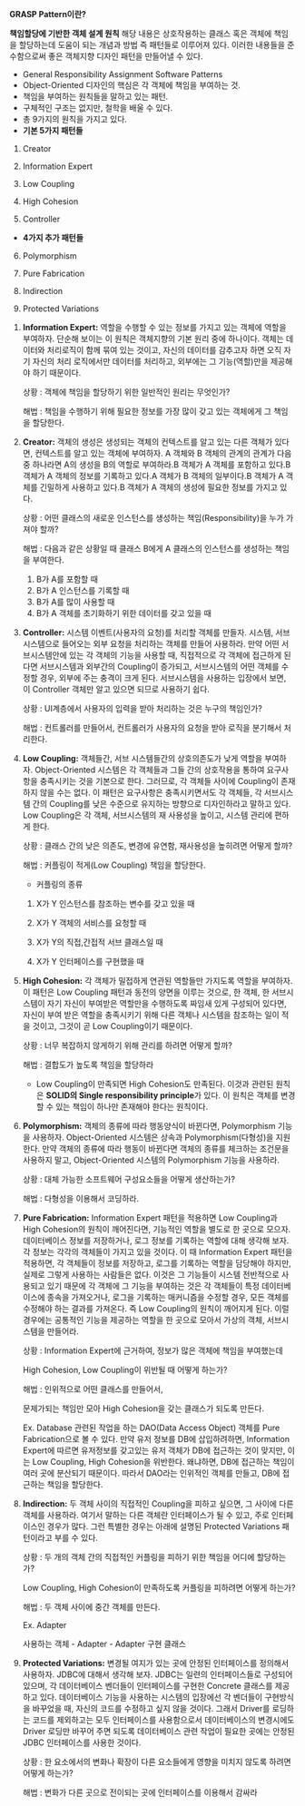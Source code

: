 **GRASP Pattern이란?**

**책임할당에 기반한 객체 설계 원칙**
해당 내용은 상호작용하는 클래스 혹은 객체에 책임을 할당하는데 도움이 되는 개념과 방법 즉 패턴들로 이루어져 있다. 이러한 내용들을 준수함으로써 좋은 객체지향 디자인 패턴을 만들어낼 수 있다.

- General Responsibility Assignment Software Patterns
- Object-Oriented 디자인의 핵심은 각 객체에 책임을 부여하는 것.
- 책임을 부여하는 원칙들을 말하고 있는 패턴.
- 구체적인 구조는 없지만, 철학을 배울 수 있다.
- 총 9가지의 원칙을 가지고 있다.
- **기본 5가지 패턴들**

1) Creator

2) Information Expert

3) Low Coupling

4) High Cohesion

5) Controller

- **4가지 추가 패턴들**

6) Polymorphism

7) Pure Fabrication

8) Indirection

9) Protected Variations

1. **Information Expert:** 역할을 수행할 수 있는 정보를 가지고 있는 객체에 역할을 부여하자. 단순해 보이는 이 원칙은 객체지향의 기본 원리 중에 하나이다. 객체는 데이터와 처리로직이 함께 묶여 있는 것이고, 자신의 데이터를 감추고자 하면 오직 자기 자신의 처리 로직에서만 데이터를 처리하고, 외부에는 그 기능(역할)만을 제공해야 하기 때문이다.
    
    상황 : 객체에 책임을 할당하기 위한 일반적인 원리는 무엇인가?
    
    해법 : 책임을 수행하기 위해 필요한 정보를 가장 많이 갖고 있는 객체에게 그 책임을 할당한다.
    
2. **Creator:** 객체의 생성은 생성되는 객체의 컨텍스트를 알고 있는 다른 객체가 있다면, 컨텍스트를 알고 있는 객체에 부여하자. A 객체와 B 객체의 관계의 관계가 다음 중 하나라면 A의 생성을 B의 역할로 부여하라.B 객체가 A 객체를 포함하고 있다.B 객체가 A 객체의 정보를 기록하고 있다.A 객체가 B 객체의 일부이다.B 객체가 A 객체를 긴밀하게 사용하고 있다.B 객체가 A 객체의 생성에 필요한 정보를 가지고 있다.
    
    상황 : 어떤 클래스의 새로운 인스턴스를 생성하는 책임(Responsibility)을 누가 가져야 할까?
    
    해법 : 다음과 같은 상황일 때 클래스 B에게 A 클래스의 인스턴스를 생성하는 책임을 부여한다.
    
    1. B가 A를 포함할 때
    2. B가 A 인스턴스를 기록할 때
    3. B가 A를 많이 사용할 때
    4. B가 A 객체를 초기화하기 위한 데이터를 갖고 있을 때
    
3. **Controller:** 시스템 이벤트(사용자의 요청)를 처리할 객체를 만들자. 시스템, 서브시스템으로 들어오는 외부 요청을 처리하는 객체를 만들어 사용하라. 만약 어떤 서브시스템안에 있는 각 객체의 기능을 사용할 때, 직접적으로 각 객체에 접근하게 된다면 서브시스템과 외부간의 Coupling이 증가되고, 서브시스템의 어떤 객체를 수정할 경우, 외부에 주는 충격이 크게 된다. 서브시스템을 사용하는 입장에서 보면, 이 Controller 객체만 알고 있으면 되므로 사용하기 쉽다.
    
    상황 : UI계층에서 사용자의 입력을 받아 처리하는 것은 누구의 책임인가?
    
    해법 : 컨트롤러를 만들어서, 컨트롤러가 사용자의 요청을 받아 로직을 분기해서 처리한다.
    
4. **Low Coupling:** 객체들간, 서브 시스템들간의 상호의존도가 낮게 역할을 부여하자. Object-Oriented 시스템은 각 객체들과 그들 간의 상호작용을 통하여 요구사항을 충족시키는 것을 기본으로 한다. 그러므로, 각 객체들 사이에 Coupling이 존재하지 않을 수는 없다. 이 패턴은 요구사항은 충족시키면서도 각 객체들, 각 서브시스템 간의 Coupling를 낮은 수준으로 유지하는 방향으로 디자인하라고 말하고 있다. Low Coupling은 각 객체, 서브시스템의 재 사용성을 높이고, 시스템 관리에 편하게 한다.
    
    상황 : 클래스 간의 낮은 의존도, 변경에 유연함, 재사용성을 높히려면 어떻게 할까?
    
    해법 : 커플링이 적게(Low Coupling) 책임을 할당한다.
    
    - 커플링의 종류
    
    1) X가 Y 인스턴스를 참조하는 변수를 갖고 있을 때
    
    2) X가 Y 객체의 서비스를 요청할 때
    
    3) X가 Y의 직접,간접적 서브 클래스일 때
    
    4) X가 Y 인터페이스를 구현했을 때
    
5. **High Cohesion:** 각 객체가 밀접하게 연관된 역할들만 가지도록 역할을 부여하자. 이 패턴은 Low Coupling 패턴과 동전의 양면을 이루는 것으로, 한 객체, 한 서브시스템이 자기 자신이 부여받은 역할만을 수행하도록 짜임새 있게 구성되어 있다면, 자신이 부여 받은 역할을 충족시키기 위해 다른 객체나 시스템을 참조하는 일이 적을 것이고, 그것이 곧 Low Coupling이기 때문이다.
    
    상황 : 너무 복잡하지 않게하기 위해 관리를 하려면 어떻게 할까?
    
    해법 : 결합도가 높도록 책임을 할당하라
    
    - Low Coupling이 만족되면 High Cohesion도 만족된다.
    이것과 관련된 원칙은 **SOLID의 Single responsibility principle**가 있다. 이 원칙은 객체를 변경할 수 있는 책임이 하나만 존재해야 한다는 원칙이다.
6. **Polymorphism:** 객체의 종류에 따라 행동양식이 바뀐다면, Polymorphism 기능을 사용하자. Object-Oriented 시스템은 상속과 Polymorphism(다형성)을 지원한다. 만약 객체의 종류에 따라 행동이 바뀐다면 객체의 종류를 체크하는 조건문을 사용하지 말고, Object-Oriented 시스템의 Polymorphism 기능을 사용하라.
    
    상황 : 대체 가능한 소프트웨어 구성요소들을 어떻게 생산하는가?
    
    해법 : 다형성을 이용해서 코딩하라.
    
7. **Pure Fabrication:** Information Expert 패턴을 적용하면 Low Coupling과 High Cohesion의 원칙이 깨어진다면, 기능적인 역할을 별도로 한 곳으로 모으자. 데이터베이스 정보를 저장하거나, 로그 정보를 기록하는 역할에 대해 생각해 보자. 각 정보는 각각의 객체들이 가지고 있을 것이다. 이 때 Information Expert 패턴을 적용하면, 각 객체들이 정보를 저장하고, 로그를 기록하는 역할을 담당해야 하지만, 실제로 그렇게 사용하는 사람들은 없다. 이것은 그 기능들이 시스템 전반적으로 사용되고 있기 때문에 각 객체에 그 기능을 부여하는 것은 각 객체들이 특정 데이터베이스에 종속을 가져오거나, 로그을 기록하는 매커니즘을 수정할 경우, 모든 객체를 수정해야 하는 결과를 가져온다. 즉 Low Coupling의 원칙이 깨어지게 된다. 이럴 경우에는 공통적인 기능을 제공하는 역할을 한 곳으로 모아서 가상의 객체, 서브시스템을 만들어라.
    
    상황 : Information Expert에 근거하여, 정보가 많은 객체에 책임을 부여했는데
    
    High Cohesion, Low Coupling이 위반될 때 어떻게 하는가?
    
    해법 : 인위적으로 어떤 클래스를 만들어서,
    
    문제가되는 책임만 모아 High Cohesion을 갖는 클래스가 되도록 만든다.
    
    Ex. Database 관련된 작업을 하는 DAO(Data Access Object) 객체를 Pure Fabrication으로 볼 수 있다. 만약 유저 정보를 DB에 삽입하려하면, Information Expert에 따르면 유저정보를 갖고있는 유저 객체가 DB에 접근하는 것이 맞지만, 이는 Low Coupling, High Cohesion을 위반한다. 왜냐하면, DB에 접근하는 책임이 여러 곳에 분산되기 때문이다. 따라서 DAO라는 인위적인 객체를 만들고, DB에 접근하는 책임을 할당한다.
    
8. **Indirection:** 두 객체 사이의 직접적인 Coupling을 피하고 싶으면, 그 사이에 다른 객체를 사용하라. 여기서 말하는 다른 객체란 인터페이스가 될 수 있고, 주로 인터페이스인 경우가 많다. 그런 특별한 경우는 아래에 설명된 Protected Variations 패턴이라고 부를 수 있다.
    
    상황 : 두 개의 객체 간의 직접적인 커플링을 피하기 위한 책임을 어디에 할당하는가?
    
    Low Coupling, High Cohesion이 만족하도록 커플링을 피하려면 어떻게 하는가?
    
    해법 : 두 객체 사이에 중간 객체를 만든다.
    
    Ex. Adapter
    
    사용하는 객체 - Adapter - Adapter 구현 클래스
    
9. **Protected Variations:** 변경될 여지가 있는 곳에 안정된 인터페이스를 정의해서 사용하자. JDBC에 대해서 생각해 보자. JDBC는 일련의 인터페이스들로 구성되어 있으며, 각 데이터베이스 벤더들이 인터페이스를 구현한 Concrete 클래스를 제공하고 있다. 데이터베이스 기능을 사용하는 시스템의 입장에선 각 벤더들이 구현방식을 바꾸었을 때, 자신의 코드를 수정하고 싶지 않을 것이다. 그래서 Driver를 로딩하는 코드를 제외하고는 모두 인터페이스를 사용함으로서 데이터베이스의 변경시에도 Driver 로딩만 바꾸어 주면 되도록 데이터베이스 관련 작업이 필요한 곳에는 안정된 JDBC 인터페이스를 사용한 것이다.
    
    상황 : 한 요소에서의 변화나 확장이 다른 요소들에게 영향을 미치지 않도록 하려면 어떻게 하는가?
    
    해법 : 변화가 다른 곳으로 전이되는 곳에 인터페이스를 이용해서 감싸라
